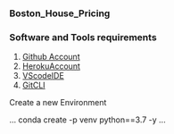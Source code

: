 ### Boston_House_Pricing

### Software and Tools requirements

1. [Github Account](https://github.com)
2. [HerokuAccount](https://heroku.com)
3. [VScodeIDE](https://code.visualstudio.com/)
4. [GitCLI](https://git-scm.com/book/en/v2/Getting-Started-The-Command-Line)

Create a new Environment

...
conda create -p venv python==3.7 -y
...